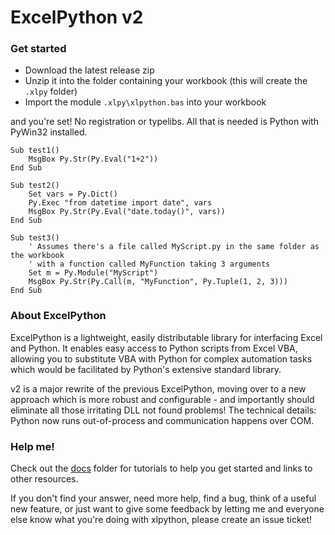 # ExcelPython v2

### Get started

* Download the latest release zip
* Unzip it into the folder containing your workbook (this will create the `.xlpy` folder)
* Import the module `.xlpy\xlpython.bas` into your workbook

and you're set! No registration or typelibs. All that is needed is Python with PyWin32 installed.

```vb.net
Sub test1()
    MsgBox Py.Str(Py.Eval("1+2"))
End Sub

Sub test2()
    Set vars = Py.Dict()
    Py.Exec "from datetime import date", vars
    MsgBox Py.Str(Py.Eval("date.today()", vars))
End Sub

Sub test3()
    ' Assumes there's a file called MyScript.py in the same folder as the workbook
    ' with a function called MyFunction taking 3 arguments
    Set m = Py.Module("MyScript")
    MsgBox Py.Str(Py.Call(m, "MyFunction", Py.Tuple(1, 2, 3)))
End Sub
```

### About ExcelPython

ExcelPython is a lightweight, easily distributable library for interfacing Excel and Python. It enables easy access to Python scripts from Excel VBA, allowing you to substitute VBA with Python for complex automation tasks which would be facilitated by Python's extensive standard library.

v2 is a major rewrite of the previous ExcelPython, moving over to a new approach which is more robust and configurable - and importantly should eliminate all those irritating DLL not found problems! The technical details: Python now runs out-of-process and communication happens over COM.

### Help me!

Check out the [docs](docs/) folder for tutorials to help you get started and links to other resources.

If you don't find your answer, need more help, find a bug, think of a useful new feature, or just want to give some feedback by letting me and everyone else know what you're doing with xlpython, please create an issue ticket!
